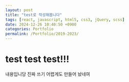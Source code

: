 ```yaml
---
layout: post
title: "test로 작성해봅니다"
tags: [react, javascript, html5, css3, jQuery, scss]
date: 2024-12-26 10:40:50 +0900
categories: Portfolio
permalink: /Portfolio/2019-2023/
---
```


# test test test!!!

내용입니당
진짜 쓰기 어렵게도 만들어 놨네여

